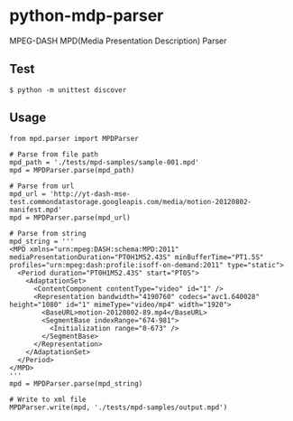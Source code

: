 # python-mdp-parser
MPEG-DASH MPD(Media Presentation Description) Parser

## Test
    $ python -m unittest discover

## Usage
    from mpd.parser import MPDParser
    
    # Parse from file path
    mpd_path = './tests/mpd-samples/sample-001.mpd'
    mpd = MPDParser.parse(mpd_path)
    
    # Parse from url
    mpd_url = 'http://yt-dash-mse-test.commondatastorage.googleapis.com/media/motion-20120802-manifest.mpd'
    mpd = MPDParser.parse(mpd_url)
    
    # Parse from string
    mpd_string = '''
    <MPD xmlns="urn:mpeg:DASH:schema:MPD:2011" mediaPresentationDuration="PT0H1M52.43S" minBufferTime="PT1.5S"
    profiles="urn:mpeg:dash:profile:isoff-on-demand:2011" type="static">
      <Period duration="PT0H1M52.43S" start="PT0S">
        <AdaptationSet>
          <ContentComponent contentType="video" id="1" />
          <Representation bandwidth="4190760" codecs="avc1.640028" height="1080" id="1" mimeType="video/mp4" width="1920">
            <BaseURL>motion-20120802-89.mp4</BaseURL>
            <SegmentBase indexRange="674-981">
              <Initialization range="0-673" />
            </SegmentBase>
          </Representation>
        </AdaptationSet>
      </Period>
    </MPD>
    '''
    mpd = MPDParser.parse(mpd_string)
    
    # Write to xml file
    MPDParser.write(mpd, './tests/mpd-samples/output.mpd')
    
